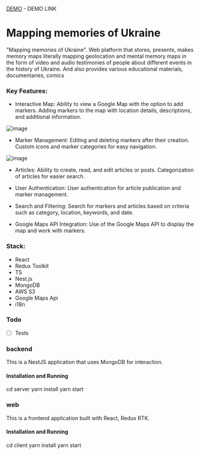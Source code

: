 [DEMO](https://mapping-memories.onrender.com/) - DEMO LINK

# Mapping memories of Ukraine
 "Mapping memories of Ukraine". Web platform that stores, presents, makes memory maps literally mapping geolocation and mental memory maps in the form of video and audio testimonies of people about different events in the history of Ukraine.  And also provides various educational materials, documentaries, comics

### Key Features:

- Interactive Map:
Ability to view a Google Map with the option to add markers.
Adding markers to the map with location details, descriptions, and additional information.

![image](https://github.com/Vayts/mapping-memories/assets/54949928/c0316d9c-1279-4903-87fb-792053b2944a)


- Marker Management:
Editing and deleting markers after their creation.
Custom icons and marker categories for easy navigation.

![image](https://github.com/Vayts/mapping-memories/assets/54949928/454294de-b9df-47c7-999a-022984481ef3)

- Articles:
Ability to create, read, and edit articles or posts.
Categorization of articles for easier search.

- User Authentication:
User authentication for article publication and marker management.

- Search and Filtering:
Search for markers and articles based on criteria such as category, location, keywords, and date.

- Google Maps API Integration:
Use of the Google Maps API to display the map and work with markers.

### Stack:

- React
- Redux Toolkit
- TS
- Nest.js
- MongoDB
- AWS S3
- Google Maps Api
- i18n

### Todo

- [ ] Tests

### backend

This is a NestJS application that uses MongoDB for interaction.

#### Installation and Running

cd server
yarn install
yarn start

### web
This is a frontend application built with React, Redux RTK.

#### Installation and Running
cd client
yarn install
yarn start
